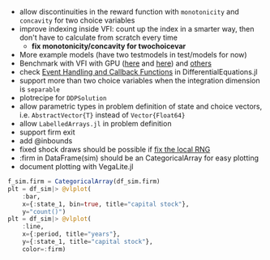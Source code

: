 - allow discontinuities in the reward function with `monotonicity` and `concavity` for two choice variables
- improve indexing inside VFI: count up the index in a smarter way, then don't have to calculate from scratch every time
    - **fix monotonicity/concavity for twochoicevar**
- More example models (have two testmodels in test/models for now)
- Benchmark with VFI with GPU ([here](https://discourse.julialang.org/t/value-function-iteration-on-gpu/13774/6) and [here](https://juliacon.org/2018/talks_workshops/106/)) and [others](https://github.com/JuliaStochOpt/StochDynamicProgramming.jl)
- check [Event Handling and Callback Functions](http://docs.juliadiffeq.org/latest/features/callback_functions.html) in DifferentialEquations.jl
- support more than two choice variables when the integration dimension is `separable`
- plotrecipe for `DDPSolution`
- allow parametric types in problem definition of state and choice vectors, i.e. `AbstractVector{T}` instead of `Vector{Float64}`
- allow `LabelledArrays.jl` in problem definition
- support firm exit
- add @inbounds
- fixed shock draws should be possible if [fix the local RNG](https://github.com/JuliaStats/Distributions.jl/issues/436)
- :firm in DataFrame(sim) should be an CategoricalArray for easy plotting
- document plotting with VegaLite.jl
```julia
f_sim.firm = CategoricalArray(df_sim.firm)
plt = df_sim|> @vlplot(
    :bar,
    x={:state_1, bin=true, title="capital stock"},
    y="count()")
plt = df_sim|> @vlplot(
    :line,
    x={:period, title="years"},
    y={:state_1, title="capital stock"},
    color=:firm)
```
